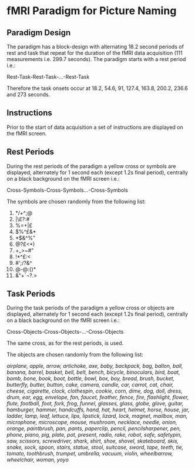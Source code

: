# fMRI Paradigm for Picture Naming

## Paradigm Design
The paradigm has a block-design with alternating 18.2 second periods of rest and task that repeat for the duration of the fMRI data acquisition (111 measurements i.e. 299.7 seconds). The paradigm starts with a rest period i.e.:

Rest-Task-Rest-Task-...-Rest-Task

Therefore the task onsets occur at 18.2, 54.6, 91, 127.4, 163.8, 200.2, 236.6 and 273 seconds.

## Instructions
Prior to the start of data acquisition a set of instructions are displayed on the fMRI screen.

## Rest Periods
During the rest periods of the paradigm a yellow cross or symbols are displayed, alternately for 1 second each (except 1.2s final period), centrally on a black background on the fMRI screen i.e.:

Cross-Symbols-Cross-Symbols...-Cross-Symbols

The symbols are chosen randomly from the following list:

1. */+^;@
2. |\£?:#
3. %=+|£
4. $%^£&*
5. *$&^%"
6. @?£<*)
7. +_>~#"
8. !*^£:<
9. #';/?&^
10. @-@:{)*
11. &"+`¬?.>

## Task Periods
During the task periods of the paradigm a yellow cross or objects are displayed, alternately for 1 second each (except 1.2s final period), centrally on a black background on the fMRI screen i.e.:

Cross-Objects-Cross-Objects-...-Cross-Objects

The same cross, as for the rest periods, is used.

The objects are chosen randomly from the following list:

*airplane, apple, arrow, artichoke, axe, baby, backpack, bag, ballon, ball, banana, barrel, basket, bell, belt, bench, bicycle, binoculars, bird, boat, bomb, bone, book, boot, bottle, bowl, box, boy, bread, brush, bucket, butterfly, butter, button, cake, camera, candle, car, carrot, cat, chair, cheese, cigarette, clock, clothespin, cookie, corn, dime, dog, doll, dress, drum, ear, egg, envelope, fan, faucet, feather, fence, fire, flashlight, flower, flute, football, foot, fork, frog, funnel, glasses, glass, globe, glove, guitar, hamburger, hammer, handcuffs, hand, hat, heart, helmet, horse, house, jar, ladder, lamp, leaf, lettuce, lips, lipstick, lizard, lock, magnet, mailbox, man, microphone, microscope, mouse, mushroom, necklace, needle, onion, orange, paintbrush, pan, pants, paperclip, pencil, pencilsharpener, pen, phone, piano, pig, plate, pot, present, radio, rake, robot, safe, safetypin, saw, scissors, screwdriver, shark, shirt, shoe, shovel, skateboard, skis, snake, sock, spoon, stairs, statue, stool, suitcase, sword, tape, teeth, tie, tomato, toothbrush, trumpet, umbrella, vacuum, violin, wheelbarrow, wheelchair, woman, yoyo*